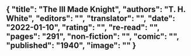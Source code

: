 {
 "title": "The Ill Made Knight",
 "authors": "T. H. White",
 "editors": "",
 "translator": "",
 "date": "2022-01-10",
 "rating": "",
 "re-read": "",
 "pages": "291",
 "non-fiction": "",
 "comic": "",
 "published": "1940",
 "image": ""
}
---

